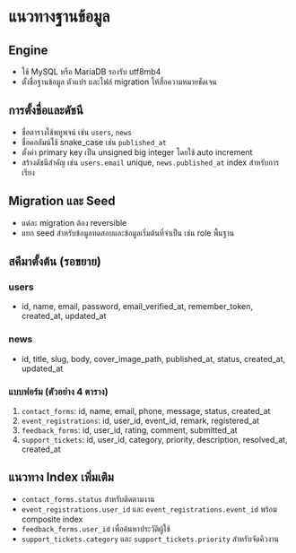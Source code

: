 # แนวทางฐานข้อมูล

## Engine
- ใช้ MySQL หรือ MariaDB รองรับ utf8mb4
- ตั้งชื่อฐานข้อมูล ตัวแปร และไฟล์ migration ให้สื่อความหมายชัดเจน

## การตั้งชื่อและดัชนี
- ชื่อตารางใช้พหูพจน์ เช่น `users`, `news`
- ชื่อคอลัมน์ใช้ snake_case เช่น `published_at`
- ตั้งค่า primary key เป็น unsigned big integer โดยใช้ auto increment
- สร้างดัชนีสำคัญ เช่น `users.email` unique, `news.published_at` index สำหรับการเรียง

## Migration และ Seed
- แต่ละ migration ต้อง reversible
- แยก seed สำหรับข้อมูลทดสอบและข้อมูลเริ่มต้นที่จำเป็น เช่น role พื้นฐาน

## สคีมาตั้งต้น (รอขยาย)

### users
- id, name, email, password, email_verified_at, remember_token, created_at, updated_at

### news
- id, title, slug, body, cover_image_path, published_at, status, created_at, updated_at

### แบบฟอร์ม (ตัวอย่าง 4 ตาราง)
1. `contact_forms`: id, name, email, phone, message, status, created_at
2. `event_registrations`: id, user_id, event_id, remark, registered_at
3. `feedback_forms`: id, user_id, rating, comment, submitted_at
4. `support_tickets`: id, user_id, category, priority, description, resolved_at, created_at

## แนวทาง Index เพิ่มเติม
- `contact_forms.status` สำหรับติดตามงาน
- `event_registrations.user_id` และ `event_registrations.event_id` พร้อม composite index
- `feedback_forms.user_id` เพื่อค้นหาประวัติผู้ใช้
- `support_tickets.category` และ `support_tickets.priority` สำหรับจัดคิวงาน
